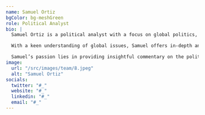 ```yaml
---
name: Samuel Ortiz
bgColor: bg-meshGreen
role: Political Analyst
bio: |
  Samuel Ortiz is a political analyst with a focus on global politics, public policy, and government affairs. His work delves into the intricate dynamics of geopolitical conflicts, diplomatic relations, and the ever-evolving landscape of international politics.

  With a keen understanding of global issues, Samuel offers in-depth analysis of political systems, trends, and the impact of international relations on global stability. He explores the strategic decisions of world leaders, the influence of international organizations, and the role of diplomacy in resolving conflicts.

  Samuel’s passion lies in providing insightful commentary on the political factors shaping the world. Through his work, he aims to educate readers on the complexities of global governance and foster a deeper understanding of political issues that affect people’s lives on a global scale.
image:
  url: "/src/images/team/8.jpeg"
  alt: "Samuel Ortiz"
socials:
  twitter: "#_"
  website: "#_"
  linkedin: "#_"
  email: "#_"
---
```


